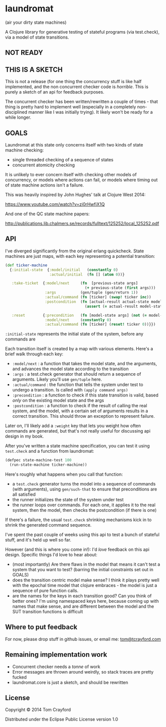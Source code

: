 # laundromat
(air your dirty state machines)

A Clojure library for generative testing of stateful programs (via test.check), via a model of state transitions.

## NOT READY
## THIS IS A SKETCH

This is not a release (for one thing the concurrency stuff is like half
implemented, and the non concurrent checker code is *horrible*. This is purely
a sketch of an api for feedback purposes.

The concurrent checker has been written/rewritten a couple of times - that
thing is pretty hard to implement well (especially in a completely
non-disciplined manner like I was initially trying). It likely won't be ready
for a while longer.

## GOALS

Laundromat at this state only concerns itself with two kinds of state machine checking:

- single threaded checking of a sequence of states
- concurrent atomicity checking

It is unlikely to ever concern itself with checking other models of
concurrency, or models where actions can fail, or models where timing out of
state machine actions isn't a failure.

This was heavily inspired by John Hughes' talk at Clojure West 2014:

https://www.youtube.com/watch?v=zi0rHwfiX1Q

And one of the QC state machine papers:

http://publications.lib.chalmers.se/records/fulltext/125252/local_125252.pdf

## API

I've diverged significantly from the original erlang quickcheck. State machines
are just maps, with each key representing a potential transition:

```clojure
(def ticker-machine
  {:initial-state  {:model/initial   (constantly 0)
                    :actual/initial  (fn [] (atom 0))}

   :take-ticket  {:model/next     (fn  [previous-state args]
                                    (+ previous-state (first args)))
                  :args           (gen/tuple (gen/return 1))
                  :actual/command (fn [ticker] (swap! ticker inc))
                  :postcondition  (fn [actual-result actual-state model-state args]
                                    (assert (= actual-result model-state) (str "expected ticket " actual-result " to equal model " model-state)))}

   :reset        {:precondition   (fn [model-state args] (not (= model-state 0)))
                  :model/next     (constantly 0)
                  :actual/command (fn [ticker] (reset! ticker 0))}})
```

`:initial-state` represents the initial state of the system, before any commands are

Each transition itself is created by a map with various elements. Here's a
brief walk through each key:

- `:model/next`     : a function that takes the model state, and the arguments, and advances the model state according to the transition
- `:args`           : a test.check generator that should return a sequence of arguments. Likely you'll use `gen/tuple` here.
- `:actual/command` : the function that tells the system under test to undergo a transition. Is called with `(apply command args)`
- `:precondition`   : a function to check if this state transition is valid, based *only* on the existing model state and the args
- `:postcondition`  : a function to check if the result of calling the real system, and the model, with a certain set of arguments
                      results in a correct transition. This should throw an exception to represent failure.

Later on, I'll likely add a `:weight` key that lets you weight how often
commands are generated, but that's not really useful for discussing api design
in my book.

After you've written a state machine specification, you can test it using `test.check` and a function from laundromat:

```clojure
(defpec state-machine-test 100
  (run-state-machine ticker-machine))
```

Here's roughly what happens when you call that function:

- a `test.check` generator turns the model into a sequence of commands (with arguments), using `gen/such-that` to ensure that preconditions are all satisfied
- the runner initializes the state of the system under test
- the runner loops over commands. For each one, it applies it to the real system, then the model, then checks the postcondition (if there is one)

If there's a failure, the usual `test.check` shrinking mechanisms kick in to shrink the generated command sequence.

I've spent the past couple of weeks using this api to test a bunch of stateful stuff, and it's held up well so far.

However (and this is where you come in!): I'd *love* feedback on this api design. Specific things I'd love to hear about:

- (most importantly) Are there flaws in the model that means it can't test a system that you want to test?
  (barring the initial constraints set out in GOALS)
- does the transition centric model make sense? I think it plays pretty well
  with the epochal time model that clojure embraces - the model is just a
  sequence of pure function calls.
- are the names for the keys in each transition good? Can you think of better
  ones? I'm using namespaced keys here, because coming up with names that make
  sense, and are different between the model and the SUT transition functions is
  difficult

## Where to put feedback

For now, please drop stuff in github issues, or email me: tom@tcrayford.com

## Remaining implementation work

- Concurrent checker needs a *tonne* of work
- Error messages are thrown around weirdly, so stack traces are pretty fucked
- laundromat.core is just a sketch, and should be rewritten

## License

Copyright © 2014 Tom Crayford

Distributed under the Eclipse Public License version 1.0
